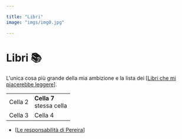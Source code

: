 ```yaml
---

title: "Libri"
image: "imgs/img0.jpg"

---
```


# Libri 📚

L'unica cosa più grande della mia ambizione e la lista dei [[Libri che mi piacerebbe leggere]].

<table class="libri-table">
    <tr>
        <td>Cella 2</td>
        <td><strong>Cella 7</strong><br>stessa cella</td>
    <tr>
    <tr>
        <td>Cella 3</td>
        <td>Cella 4</td>
    </tr>
</table>

* [[Le responsabilità di Pereira]]

[//begin]: # "Autogenerated link references for markdown compatibility"
[Libri che mi piacerebbe leggere]: libri-che-mi-piacerebbe-leggere.md "Libri che mi piacerebbe leggere"
[Le responsabilità di Pereira]: le-responsabilità-di-pereira.md "Le responsabilità di Pereira, Edipo, Macbeth e Darth Vader"
[//end]: # "Autogenerated link references"